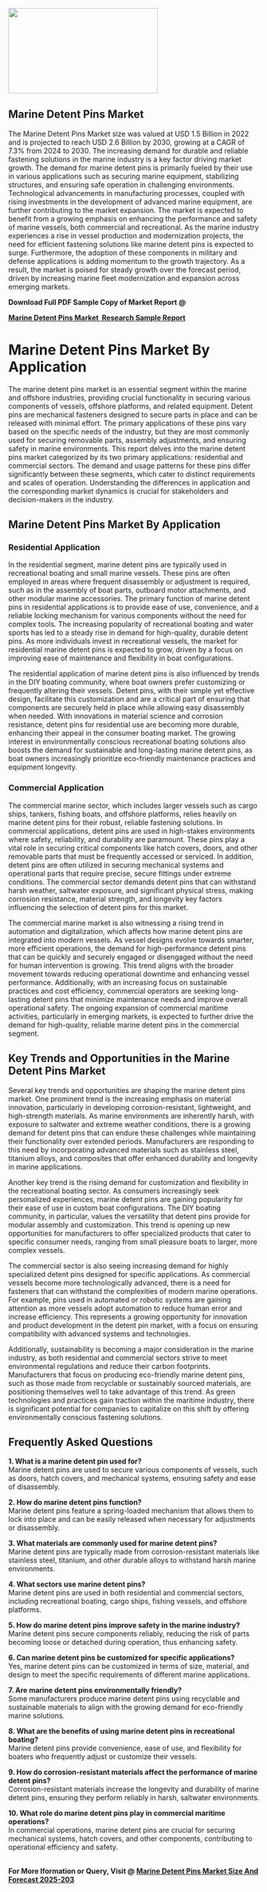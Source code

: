 <p><img class="alignnone size-medium wp-image-20088" src="https://ffe5etoiles.com/wp-content/uploads/2024/12/MST1-300x171.png" alt="" width="300" height="171" /></p><p><p><h2>Marine Detent Pins Market </h2><p>The Marine Detent Pins Market size was valued at USD 1.5 Billion in 2022 and is projected to reach USD 2.6 Billion by 2030, growing at a CAGR of 7.3% from 2024 to 2030. The increasing demand for durable and reliable fastening solutions in the marine industry is a key factor driving market growth. The demand for marine detent pins is primarily fueled by their use in various applications such as securing marine equipment, stabilizing structures, and ensuring safe operation in challenging environments. Technological advancements in manufacturing processes, coupled with rising investments in the development of advanced marine equipment, are further contributing to the market expansion. The market is expected to benefit from a growing emphasis on enhancing the performance and safety of marine vessels, both commercial and recreational. As the marine industry experiences a rise in vessel production and modernization projects, the need for efficient fastening solutions like marine detent pins is expected to surge. Furthermore, the adoption of these components in military and defense applications is adding momentum to the growth trajectory. As a result, the market is poised for steady growth over the forecast period, driven by increasing marine fleet modernization and expansion across emerging markets. </p><p><strong>Download Full PDF Sample Copy of Market Report @</strong></p><p><strong><a href="https://www.verifiedmarketreports.com/download-sample/?rid=438492&utm_source=Sites-google&utm_medium=265" target="_blank">Marine Detent Pins Market &nbsp;Research Sample Report</a></strong></p><p><h1>Marine Detent Pins Market By Application</h1><p>The marine detent pins market is an essential segment within the marine and offshore industries, providing crucial functionality in securing various components of vessels, offshore platforms, and related equipment. Detent pins are mechanical fasteners designed to secure parts in place and can be released with minimal effort. The primary applications of these pins vary based on the specific needs of the industry, but they are most commonly used for securing removable parts, assembly adjustments, and ensuring safety in marine environments. This report delves into the marine detent pins market categorized by its two primary applications: residential and commercial sectors. The demand and usage patterns for these pins differ significantly between these segments, which cater to distinct requirements and scales of operation. Understanding the differences in application and the corresponding market dynamics is crucial for stakeholders and decision-makers in the industry.</p><h2>Marine Detent Pins Market By Application</h2><h3>Residential Application</h3><p>In the residential segment, marine detent pins are typically used in recreational boating and small marine vessels. These pins are often employed in areas where frequent disassembly or adjustment is required, such as in the assembly of boat parts, outboard motor attachments, and other modular marine accessories. The primary function of marine detent pins in residential applications is to provide ease of use, convenience, and a reliable locking mechanism for various components without the need for complex tools. The increasing popularity of recreational boating and water sports has led to a steady rise in demand for high-quality, durable detent pins. As more individuals invest in recreational vessels, the market for residential marine detent pins is expected to grow, driven by a focus on improving ease of maintenance and flexibility in boat configurations.</p><p>The residential application of marine detent pins is also influenced by trends in the DIY boating community, where boat owners prefer customizing or frequently altering their vessels. Detent pins, with their simple yet effective design, facilitate this customization and are a critical part of ensuring that components are securely held in place while allowing easy disassembly when needed. With innovations in material science and corrosion resistance, detent pins for residential use are becoming more durable, enhancing their appeal in the consumer boating market. The growing interest in environmentally conscious recreational boating solutions also boosts the demand for sustainable and long-lasting marine detent pins, as boat owners increasingly prioritize eco-friendly maintenance practices and equipment longevity.</p><h3>Commercial Application</h3><p>The commercial marine sector, which includes larger vessels such as cargo ships, tankers, fishing boats, and offshore platforms, relies heavily on marine detent pins for their robust, reliable fastening solutions. In commercial applications, detent pins are used in high-stakes environments where safety, reliability, and durability are paramount. These pins play a vital role in securing critical components like hatch covers, doors, and other removable parts that must be frequently accessed or serviced. In addition, detent pins are often utilized in securing mechanical systems and operational parts that require precise, secure fittings under extreme conditions. The commercial sector demands detent pins that can withstand harsh weather, saltwater exposure, and significant physical stress, making corrosion resistance, material strength, and longevity key factors influencing the selection of detent pins for this market.</p><p>The commercial marine market is also witnessing a rising trend in automation and digitalization, which affects how marine detent pins are integrated into modern vessels. As vessel designs evolve towards smarter, more efficient operations, the demand for high-performance detent pins that can be quickly and securely engaged or disengaged without the need for human intervention is growing. This trend aligns with the broader movement towards reducing operational downtime and enhancing vessel performance. Additionally, with an increasing focus on sustainable practices and cost efficiency, commercial operators are seeking long-lasting detent pins that minimize maintenance needs and improve overall operational safety. The ongoing expansion of commercial maritime activities, particularly in emerging markets, is expected to further drive the demand for high-quality, reliable marine detent pins in the commercial segment.</p><h2>Key Trends and Opportunities in the Marine Detent Pins Market</h2><p>Several key trends and opportunities are shaping the marine detent pins market. One prominent trend is the increasing emphasis on material innovation, particularly in developing corrosion-resistant, lightweight, and high-strength materials. As marine environments are inherently harsh, with exposure to saltwater and extreme weather conditions, there is a growing demand for detent pins that can endure these challenges while maintaining their functionality over extended periods. Manufacturers are responding to this need by incorporating advanced materials such as stainless steel, titanium alloys, and composites that offer enhanced durability and longevity in marine applications.</p><p>Another key trend is the rising demand for customization and flexibility in the recreational boating sector. As consumers increasingly seek personalized experiences, marine detent pins are gaining popularity for their ease of use in custom boat configurations. The DIY boating community, in particular, values the versatility that detent pins provide for modular assembly and customization. This trend is opening up new opportunities for manufacturers to offer specialized products that cater to specific consumer needs, ranging from small pleasure boats to larger, more complex vessels.</p><p>The commercial sector is also seeing increasing demand for highly specialized detent pins designed for specific applications. As commercial vessels become more technologically advanced, there is a need for fasteners that can withstand the complexities of modern marine operations. For example, pins used in automated or robotic systems are gaining attention as more vessels adopt automation to reduce human error and increase efficiency. This represents a growing opportunity for innovation and product development in the detent pin market, with a focus on ensuring compatibility with advanced systems and technologies.</p><p>Additionally, sustainability is becoming a major consideration in the marine industry, as both residential and commercial sectors strive to meet environmental regulations and reduce their carbon footprints. Manufacturers that focus on producing eco-friendly marine detent pins, such as those made from recyclable or sustainably sourced materials, are positioning themselves well to take advantage of this trend. As green technologies and practices gain traction within the maritime industry, there is significant potential for companies to capitalize on this shift by offering environmentally conscious fastening solutions.</p><h2>Frequently Asked Questions</h2><p><b>1. What is a marine detent pin used for?</b><br>Marine detent pins are used to secure various components of vessels, such as doors, hatch covers, and mechanical systems, ensuring safety and ease of disassembly.</p><p><b>2. How do marine detent pins function?</b><br>Marine detent pins feature a spring-loaded mechanism that allows them to lock into place and can be easily released when necessary for adjustments or disassembly.</p><p><b>3. What materials are commonly used for marine detent pins?</b><br>Marine detent pins are typically made from corrosion-resistant materials like stainless steel, titanium, and other durable alloys to withstand harsh marine environments.</p><p><b>4. What sectors use marine detent pins?</b><br>Marine detent pins are used in both residential and commercial sectors, including recreational boating, cargo ships, fishing vessels, and offshore platforms.</p><p><b>5. How do marine detent pins improve safety in the marine industry?</b><br>Marine detent pins secure components reliably, reducing the risk of parts becoming loose or detached during operation, thus enhancing safety.</p><p><b>6. Can marine detent pins be customized for specific applications?</b><br>Yes, marine detent pins can be customized in terms of size, material, and design to meet the specific requirements of different marine applications.</p><p><b>7. Are marine detent pins environmentally friendly?</b><br>Some manufacturers produce marine detent pins using recyclable and sustainable materials to align with the growing demand for eco-friendly marine solutions.</p><p><b>8. What are the benefits of using marine detent pins in recreational boating?</b><br>Marine detent pins provide convenience, ease of use, and flexibility for boaters who frequently adjust or customize their vessels.</p><p><b>9. How do corrosion-resistant materials affect the performance of marine detent pins?</b><br>Corrosion-resistant materials increase the longevity and durability of marine detent pins, ensuring they perform reliably in harsh, saltwater environments.</p><p><b>10. What role do marine detent pins play in commercial maritime operations?</b><br>In commercial operations, marine detent pins are crucial for securing mechanical systems, hatch covers, and other components, contributing to operational efficiency and safety.</p><strong><br />For More Iformation or Query, Visit @ <a href="https://www.verifiedmarketreports.com/product/marine-detent-pins-market/" target="_blank">Marine Detent Pins Market Size And Forecast 2025-203</a></strong></p>
